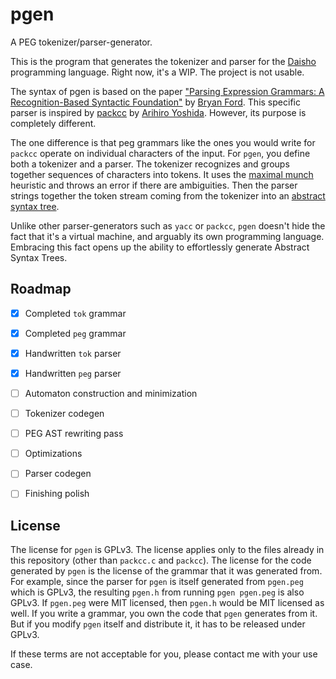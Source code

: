 # pgen
A PEG tokenizer/parser-generator.

This is the program that generates the tokenizer and parser for the [Daisho](https://github.com/apaz-cli/Daisho)
programming language. Right now, it's a WIP. The project is not usable.

The syntax of pgen is based on the paper ["Parsing Expression Grammars: A Recognition-Based Syntactic Foundation"](https://bford.info/pub/lang/peg.pdf)
by [Bryan Ford](https://scholar.google.com/citations?hl=en&user=TwyzQP4AAAAJ).
This specific parser is inspired by [packcc](https://github.com/arithy/packcc) by [Arihiro Yoshida](https://github.com/arithy).
However, its purpose is completely different.

The one difference is that peg grammars like the ones you would
write for `packcc` operate on individual characters of the input. For
`pgen`, you define both a tokenizer and a parser. The tokenizer
recognizes and groups together sequences of characters into tokens.
It uses the [maximal munch](https://en.wikipedia.org/wiki/Maximal_munch)
heuristic and throws an error if there are ambiguities. Then the parser
strings together the token stream coming from the tokenizer into an
[abstract syntax tree](https://en.wikipedia.org/wiki/Abstract_syntax_tree).

Unlike other parser-generators such as `yacc` or `packcc`, `pgen` doesn't
hide the fact that it's a virtual machine, and arguably its own
programming language. Embracing this fact opens up the ability to
effortlessly generate Abstract Syntax Trees.


## Roadmap

- [x] Completed `tok` grammar
- [x] Completed `peg` grammar
- [x] Handwritten `tok` parser
- [x] Handwritten `peg` parser
- [ ] Automaton construction and minimization
- [ ] Tokenizer codegen
- [ ] PEG AST rewriting pass
- [ ] Optimizations
- [ ] Parser codegen
- [ ] Finishing polish


## License

The license for `pgen` is GPLv3. The license applies only to the files already in this repository (other
than `packcc.c` and `packcc`). The license for the code generated by `pgen` is the license of the grammar
that it was generated from. For example, since the parser for `pgen` is itself generated from `pgen.peg`
which is GPLv3, the resulting `pgen.h` from running `pgen pgen.peg` is also GPLv3. If `pgen.peg` were MIT
licensed, then `pgen.h` would be MIT licensed as well. If you write a grammar, you own the code that
`pgen` generates from it. But if you modify `pgen` itself and distribute it, it has to be released under
GPLv3.

If these terms are not acceptable for you, please contact me with your use case.

